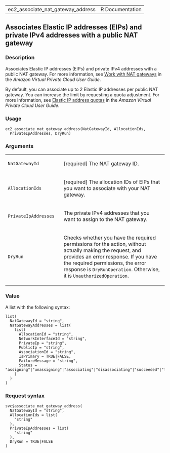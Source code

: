 <table style="width: 100%;">
<tbody>
<tr class="odd">
<td>ec2_associate_nat_gateway_address</td>
<td style="text-align: right;">R Documentation</td>
</tr>
</tbody>
</table>

## Associates Elastic IP addresses (EIPs) and private IPv4 addresses with a public NAT gateway

### Description

Associates Elastic IP addresses (EIPs) and private IPv4 addresses with a
public NAT gateway. For more information, see [Work with NAT
gateways](https://docs.aws.amazon.com/vpc/latest/userguide/vpc-nat-gateway.html#nat-gateway-working-with)
in the *Amazon Virtual Private Cloud User Guide*.

By default, you can associate up to 2 Elastic IP addresses per public
NAT gateway. You can increase the limit by requesting a quota
adjustment. For more information, see [Elastic IP address
quotas](https://docs.aws.amazon.com/vpc/latest/userguide/amazon-vpc-limits.html#vpc-limits-eips)
in the *Amazon Virtual Private Cloud User Guide*.

### Usage

    ec2_associate_nat_gateway_address(NatGatewayId, AllocationIds,
      PrivateIpAddresses, DryRun)

### Arguments

<table>
<colgroup>
<col style="width: 35%" />
<col style="width: 65%" />
</colgroup>
<tbody>
<tr class="odd">
<td><code
id="ec2_associate_nat_gateway_address_:_NatGatewayId">NatGatewayId</code></td>
<td><p>[required] The NAT gateway ID.</p></td>
</tr>
<tr class="even">
<td><code
id="ec2_associate_nat_gateway_address_:_AllocationIds">AllocationIds</code></td>
<td><p>[required] The allocation IDs of EIPs that you want to associate
with your NAT gateway.</p></td>
</tr>
<tr class="odd">
<td><code
id="ec2_associate_nat_gateway_address_:_PrivateIpAddresses">PrivateIpAddresses</code></td>
<td><p>The private IPv4 addresses that you want to assign to the NAT
gateway.</p></td>
</tr>
<tr class="even">
<td><code
id="ec2_associate_nat_gateway_address_:_DryRun">DryRun</code></td>
<td><p>Checks whether you have the required permissions for the action,
without actually making the request, and provides an error response. If
you have the required permissions, the error response is
<code>DryRunOperation</code>. Otherwise, it is
<code>UnauthorizedOperation</code>.</p></td>
</tr>
</tbody>
</table>

### Value

A list with the following syntax:

    list(
      NatGatewayId = "string",
      NatGatewayAddresses = list(
        list(
          AllocationId = "string",
          NetworkInterfaceId = "string",
          PrivateIp = "string",
          PublicIp = "string",
          AssociationId = "string",
          IsPrimary = TRUE|FALSE,
          FailureMessage = "string",
          Status = "assigning"|"unassigning"|"associating"|"disassociating"|"succeeded"|"failed"
        )
      )
    )

### Request syntax

    svc$associate_nat_gateway_address(
      NatGatewayId = "string",
      AllocationIds = list(
        "string"
      ),
      PrivateIpAddresses = list(
        "string"
      ),
      DryRun = TRUE|FALSE
    )
